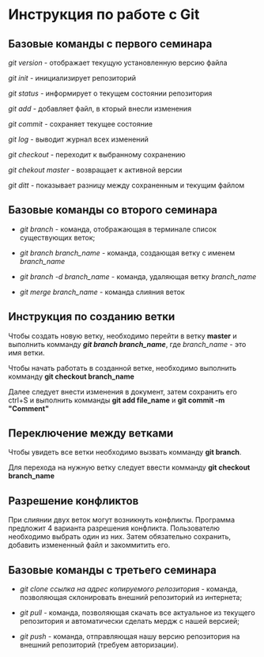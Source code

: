 # Инструкция по работе с Git

## Базовые команды с первого семинара

*git version* - отображает текущую установленную версию файла

*git init* - инициализирует репозиторий

*git status* - информирует о текущем состоянии репозитория

*git add* - добавляет файл, в кторый внесли изменения

*git commit* - сохраняет текущее состояние

*git log* - выводит журнал всех изменений

*git checkout* - переходит к выбранному сохранению

*git chekout master* - возвращает к активной версии 

*git ditt* - показывает разницу между сохраненным и текущим файлом

## Базовые команды со второго семинара

* *git branch* - команда, отображающая в терминале список существующих веток;

* *git branch branch_name* - команда, создающая ветку с именем *branch_name*

* *git branch -d branch_name* - команда, удаляющая ветку *branch_name*

* *git merge branch_name* - команда слияния веток

## Инструкция по созданию ветки

Чтобы создать новую ветку, необходимо перейти в ветку **master** и выполнить комманду _**git branch branch_name**_, где *branch_name* - это имя ветки.

Чтобы начать работать в созданной ветке, необходимо выполнить комманду **git checkout branch_name**

Далее следует внести изменения в документ, затем сохранить его ctrl+S и выполнить комманды **git add file_name** и **git commit -m "Comment"**

## Переключение между ветками

Чтобы увидеть все ветки необходимо вызвать комманду **git branch**.

Для перехода на нужную ветку следует ввести комманду **git checkout branch_name**

## Разрешение конфликтов

При слиянии двух веток могут возникнуть конфликты. Программа предложит 4 варианта разрешения конфликта. Пользователю необходимо выбрать один из них. Затем обязательно сохранить, добавить измененный файл и закоммитить его.

## Базовые команды с третьего семинара

* *git clone ссылка на адрес копируемого репозитория* - команда, позволяющая склонировать внешний репозиторий из интернета;

* *git pull* - команда, позволяющая скачать все актуальное из текущего репозитория и автоматически сделать мердж с нашей версией;

* *git push* - команда, отправляющая нашу версию репозитория на внешний репозиторий (требуем авторизации).




